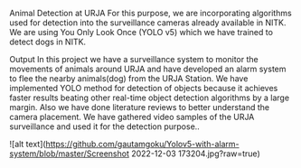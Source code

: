 Animal Detection at URJA For this purpose, we are incorporating algorithms used
for detection into the surveillance cameras already available in NITK. We are using
You Only Look Once (YOLO v5) which we have trained to detect dogs in NITK.

Output
In this project we have a surveillance system to monitor the movements of animals
around URJA and have developed an alarm system to flee the nearby animals(dog)
from the URJA Station. We have implemented YOLO method for detection of objects
because it achieves faster results beating other real-time object detection algorithms
by a large margin. Also we have done literature reviews to better understand the
camera placement. We have gathered video samples of the URJA surveillance and
used it for the detection purpose..

![alt text](https://github.com/gautamgoku/Yolov5-with-alarm-system/blob/master/Screenshot 2022-12-03 173204.jpg?raw=true)
